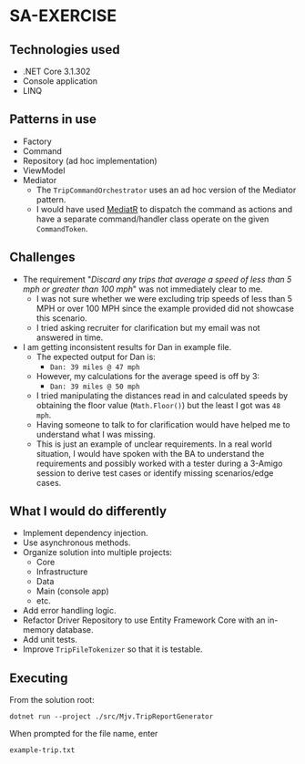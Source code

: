 # SA-EXERCISE

## Technologies used

* .NET Core 3.1.302
* Console application
* LINQ

## Patterns in use

* Factory
* Command
* Repository (ad hoc implementation)
* ViewModel
* Mediator
  - The `TripCommandOrchestrator` uses an ad hoc version of the Mediator pattern.
  - I would have used [MediatR](https://github.com/jbogard/MediatR) to dispatch the command as actions and have a separate command/handler class operate on the given `CommandToken`.

## Challenges

* The requirement "*Discard any trips that average a speed of less than 5 mph or greater than 100 mph*" was not immediately clear to me.
  - I was not sure whether we were excluding trip speeds of less than 5 MPH or over 100 MPH since the example provided did not showcase this scenario.
  - I tried asking recruiter for clarification but my email was not answered in time.
* I am getting inconsistent results for Dan in example file.
  - The expected output for Dan is: 
    * `Dan: 39 miles @ 47 mph`
  - However, my calculations for the average speed is off by 3:
    * `Dan: 39 miles @ 50 mph`
  - I tried manipulating the distances read in and calculated speeds by obtaining the floor value (`Math.Floor()`) but the least I got was `48 mph`.
  - Having someone to talk to for clarification would have helped me to understand what I was missing.
  - This is just an example of unclear requirements. In a real world situation, I would have spoken with the BA to understand the requirements and possibly worked with a tester during a 3-Amigo session to derive test cases or identify missing scenarios/edge cases.

## What I would do differently

* Implement dependency injection.
* Use asynchronous methods.
* Organize solution into multiple projects:
  - Core
  - Infrastructure
  - Data
  - Main (console app)
  - etc.
* Add error handling logic.
* Refactor Driver Repository to use Entity Framework Core with an in-memory database.
* Add unit tests.
* Improve `TripFileTokenizer` so that it is testable.

## Executing

From the solution root:

```
dotnet run --project ./src/Mjv.TripReportGenerator
```

When prompted for the file name, enter

```
example-trip.txt
```
